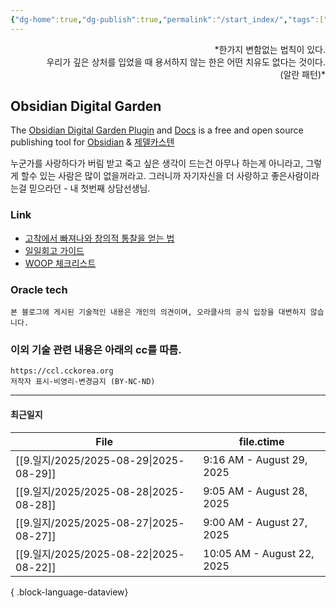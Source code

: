 ```yaml
---
{"dg-home":true,"dg-publish":true,"permalink":"/start_index/","tags":["gardenEntry"],"dgPassFrontmatter":true,"noteIcon":""}
---
```


<p align="right">*한가지 변함없는 법칙이 있다. <br>
우리가 깊은 상처를 입었을 때 용서하지 않는 한은 어떤 치유도 없다는 것이다. <br>
(알란 패턴)*</p>

## Obsidian Digital Garden
The [Obsidian Digital Garden Plugin](https://github.com/oleeskild/obsidian-digital-garden) and [Docs](https://dg-docs.ole.dev/)  is a free and open source publishing tool for [Obsidian](https://obsidian.md/) & [제델카스텐](http://www.yes24.com/Product/Goods/99475214) 

누군가를 사랑하다가 버림 받고 죽고 싶은 생각이 드는건 아무나 하는게 아니라고,  그렇게 할수 있는 사람은 많이 없을꺼라고. 그러니까 자기자신을 더 사랑하고 좋은사람이라는걸 믿으라던 - 내 첫번째 상담선생님.

### Link
- [고착에서 빠져나와 창의적 통찰을 얻는 법](https://twinstae.github.io/fixation-to-insight/)
- [일일회고 가이드](https://twinstae.github.io/daily-review-guide/)
- [WOOP 체크리스트](https://dawn-bulb-f4b.notion.site/WOOP-3dee3143b2554dbda0aea18a4d1b2b26)

### Oracle tech 
	본 블로그에 게시된 기술적인 내용은 개인의 의견이며, 오라클사의 공식 입장을 대변하지 않습니다.

### 이외 기술 관련 내용은 아래의 cc를 따름.
	https://ccl.cckorea.org
	저작자 표시-비영리-변경금지 (BY-NC-ND)

---
#### 최근일지
| File                                    | file.ctime                 |
| --------------------------------------- | -------------------------- |
| [[9.일지/2025/2025-08-29\|2025-08-29]] | 9:16 AM - August 29, 2025  |
| [[9.일지/2025/2025-08-28\|2025-08-28]] | 9:05 AM - August 28, 2025  |
| [[9.일지/2025/2025-08-27\|2025-08-27]] | 9:00 AM - August 27, 2025  |
| [[9.일지/2025/2025-08-22\|2025-08-22]] | 10:05 AM - August 22, 2025 |

{ .block-language-dataview}

